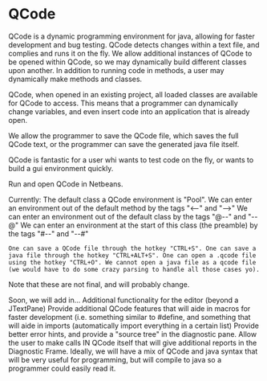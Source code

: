 QCode
=====

QCode is a dynamic programming environment for java, allowing for faster development and bug testing. QCode detects changes within a text file, and complies and runs it on the fly. We allow additional instances of QCode to be opened within QCode, so we may dynamically build different classes upon another. In addition to running code in methods, a user may dynamically make methods and classes.

QCode, when opened in an existing project, all loaded classes are available for QCode to access. This means that a programmer can dynamically change variables, and even insert code into an application that is already open. 

We allow the programmer to save the QCode file, which saves the full QCode text, or the programmer can save the generated java file itself.

QCode is fantastic for a user whi wants to test code on the fly, or wants to build a gui environment quickly. 

Run and open QCode in Netbeans.

Currently:
    The default class a QCode environment is "Pool".
    We can enter an environment out of the default method by the tags "<--" and "-->"
    We can enter an environment out of the default class by the tags "@--" and "--@"
    We can enter an environment at the start of this class (the preamble) by the tags "#--" and "--#"

    One can save a QCode file through the hotkey "CTRL+S". One can save a java file through the hotkey "CTRL+ALT+S". One can open a .qcode file using the hotkey "CTRL+O". We cannot open a java file as a qcode file (we would have to do some crazy parsing to handle all those cases yo). 

Note that these are not final, and will probably change.

Soon, we will add in... 
    Additional functionality for the editor (beyond a JTextPane)
    Provide additional QCode features that will aide in macros for faster development (i.e. something similar to #define, and something that will aide in imports (automatically import everything in a certain list)
    Provide better error hints, and provide a "source tree" in the diagnostic pane. Allow the user to make calls IN QCode itself that will give additional reports in the Diagnostic Frame. Ideally, we will have a mix of QCode and java syntax that will be very useful for programming, but will compile to java so a programmer could easily read it.
